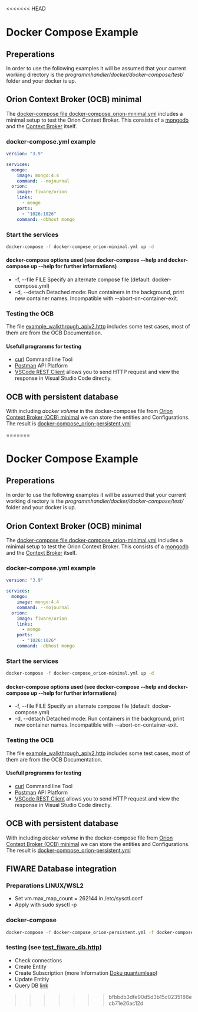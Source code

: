 <<<<<<< HEAD
# Docker Compose Example
## Preperations
In order to use the following examples it will be assumed that your current working directory is the *programmhandler/docker/docker-compose/test/* folder and your docker is up. 

## Orion Context Broker (OCB) minimal

The [docker-compose file docker-compose_orion-minimal.yml](docker-compose_orion-minimal.yml) includes a minimal setup to test the Orion Context Broker. This consists of a [mongodb](https://www.mongodb.com/) and the [Context Broker](https://fiware-orion.readthedocs.io/en/master/) itself.

### docker-compose.yml example
```yaml
version: "3.9"

services:
  mongo:
    image: mongo:4.4
    command: --nojournal
  orion:
    image: fiware/orion
    links:
      - mongo
    ports:
      - "1026:1026"
    command: -dbhost mongo
```

### Start the services
```bash 
docker-compose -f docker-compose_orion-minimal.yml up -d
```
#### docker-compose options used (see docker-compose --help and docker-compose up --help for further informations)
- -f, --file FILE             Specify an alternate compose file
                              (default: docker-compose.yml)
- -d, --detach               Detached mode: Run containers in the background,
                               print new container names. Incompatible with
                               --abort-on-container-exit.

### Testing the OCB
The file [example_walkthrough_apiv2.http](example_walkthrough_apiv2.http) includes some test cases, most of them are from the OCB Documentation.

#### Usefull programms for testing
- [curl](https://curl.se/) Command line Tool
- [Postman](https://www.postman.com/) API Platform
- [VSCode REST Client](https://marketplace.visualstudio.com/items?itemName=humao.rest-client) allows you to send HTTP request and view the response in Visual Studio Code directly.

## OCB with persistent database
With including *docker volume* in the docker-compose file from [Orion Context Broker (OCB) minimal](/docker/docker-compose/README.md#testing-the-ocb) we can store the entities and Configurations. The result is [docker-compose_orion-persistent.yml](docker-compose_orion-persistent.yml)


=======
# Docker Compose Example
## Preperations
In order to use the following examples it will be assumed that your current working directory is the *programmhandler/docker/docker-compose/test/* folder and your docker is up. 

## Orion Context Broker (OCB) minimal

The [docker-compose file docker-compose_orion-minimal.yml](docker-compose_orion-minimal.yml) includes a minimal setup to test the Orion Context Broker. This consists of a [mongodb](https://www.mongodb.com/) and the [Context Broker](https://fiware-orion.readthedocs.io/en/master/) itself.

### docker-compose.yml example
```yaml
version: "3.9"

services:
  mongo:
    image: mongo:4.4
    command: --nojournal
  orion:
    image: fiware/orion
    links:
      - mongo
    ports:
      - "1026:1026"
    command: -dbhost mongo
```

### Start the services
```bash 
docker-compose -f docker-compose_orion-minimal.yml up -d
```
#### docker-compose options used (see docker-compose --help and docker-compose up --help for further informations)
- -f, --file FILE             Specify an alternate compose file
                              (default: docker-compose.yml)
- -d, --detach               Detached mode: Run containers in the background,
                               print new container names. Incompatible with
                               --abort-on-container-exit.

### Testing the OCB
The file [example_walkthrough_apiv2.http](example_walkthrough_apiv2.http) includes some test cases, most of them are from the OCB Documentation.

#### Usefull programms for testing
- [curl](https://curl.se/) Command line Tool
- [Postman](https://www.postman.com/) API Platform
- [VSCode REST Client](https://marketplace.visualstudio.com/items?itemName=humao.rest-client) allows you to send HTTP request and view the response in Visual Studio Code directly.

## OCB with persistent database
With including *docker volume* in the docker-compose file from [Orion Context Broker (OCB) minimal](/docker/docker-compose/README.md#testing-the-ocb) we can store the entities and Configurations. The result is [docker-compose_orion-persistent.yml](docker-compose_orion-persistent.yml)

## FIWARE Database integration

### Preparations LINUX/WSL2
- Set vm.max_map_count = 262144 in /etc/sysctl.conf
- Apply with sudo sysctl -p

### docker-compose 
```bash
docker-compose -f docker-compose_orion-persistent.yml -f docker-compose_db.yml -d up
```
### testing (see [test_fiware_db.http](test_fiware_db.http))

- Check connections
- Create Entity
- Create Subscription (more Information [Doku quantumleap](https://quantumleap.readthedocs.io/en/latest/user/using/#orion-subscription))
- Update Entitiy
- Query DB [link](http://localhost:4200/#!/console?query=SELECT%20entity_id,%20entity_type,%20time_index,%20fiware_servicepath,%20__original_ngsi_entity__,%20pressure,%20temperature%0AFROM%20%22doc%22.%22etroom%22%0ALIMIT%20100)



>>>>>>> bfbbdb3dfe90d5d3b15c0235186ecb71e26ac12d
